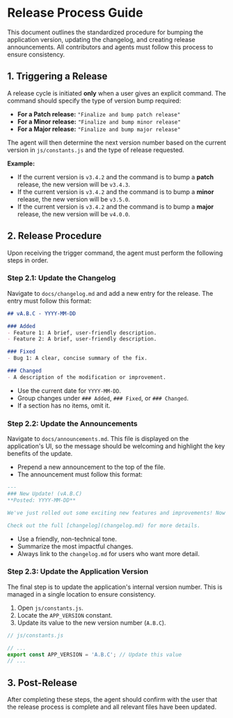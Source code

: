 # Release Process Guide

This document outlines the standardized procedure for bumping the application version, updating the changelog, and creating release announcements. All contributors and agents must follow this process to ensure consistency.

## 1. Triggering a Release

A release cycle is initiated **only** when a user gives an explicit command. The command should specify the type of version bump required:

- **For a Patch release:** `"Finalize and bump patch release"`
- **For a Minor release:** `"Finalize and bump minor release"`
- **For a Major release:** `"Finalize and bump major release"`

The agent will then determine the next version number based on the current version in `js/constants.js` and the type of release requested.

**Example:**
- If the current version is `v3.4.2` and the command is to bump a **patch** release, the new version will be `v3.4.3`.
- If the current version is `v3.4.2` and the command is to bump a **minor** release, the new version will be `v3.5.0`.
- If the current version is `v3.4.2` and the command is to bump a **major** release, the new version will be `v4.0.0`.

## 2. Release Procedure

Upon receiving the trigger command, the agent must perform the following steps in order.

### Step 2.1: Update the Changelog

Navigate to `docs/changelog.md` and add a new entry for the release. The entry must follow this format:

````markdown
## vA.B.C - YYYY-MM-DD

### Added
- Feature 1: A brief, user-friendly description.
- Feature 2: A brief, user-friendly description.

### Fixed
- Bug 1: A clear, concise summary of the fix.

### Changed
- A description of the modification or improvement.
````

- Use the current date for `YYYY-MM-DD`.
- Group changes under `### Added`, `### Fixed`, or `### Changed`.
- If a section has no items, omit it.

### Step 2.2: Update the Announcements

Navigate to `docs/announcements.md`. This file is displayed on the application's UI, so the message should be welcoming and highlight the key benefits of the update.

- Prepend a new announcement to the top of the file.
- The announcement must follow this format:

````markdown
---
### New Update! (vA.B.C)
**Posted: YYYY-MM-DD**

We've just rolled out some exciting new features and improvements! Now you can [Benefit 1] and [Benefit 2]. We also fixed the issue with [Bug Fix Summary].

Check out the full [changelog](changelog.md) for more details.
````

- Use a friendly, non-technical tone.
- Summarize the most impactful changes.
- Always link to the `changelog.md` for users who want more detail.

### Step 2.3: Update the Application Version

The final step is to update the application's internal version number. This is managed in a single location to ensure consistency.

1.  Open `js/constants.js`.
2.  Locate the `APP_VERSION` constant.
3.  Update its value to the new version number (`A.B.C`).

```javascript
// js/constants.js

// ...
export const APP_VERSION = 'A.B.C'; // Update this value
// ...
```

## 3. Post-Release

After completing these steps, the agent should confirm with the user that the release process is complete and all relevant files have been updated.
